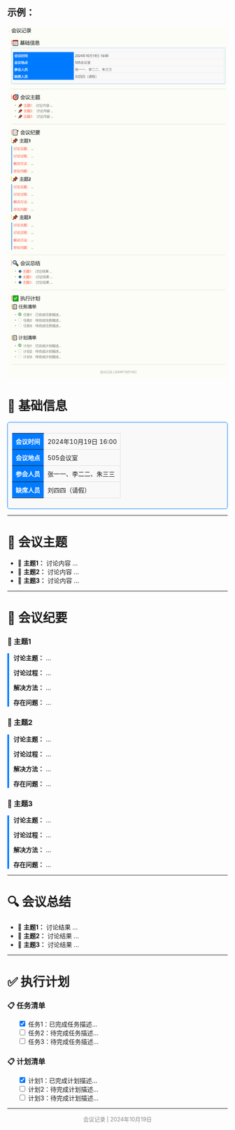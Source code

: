 ## 示例：
![](示例图片/会议记录.png)

# 📅 基础信息
<div style="border: 1px solid #007bff; padding: 10px; border-radius: 5px; background-color: #f9f9f9;">
<table style="width:100%; border-collapse: collapse;">
  <tr>
    <th style="background-color: #007bff; color: white; padding: 8px;">会议时间</th>
    <td style="padding: 8px; border: 1px solid #ddd;">2024年10月19日 16:00</td>
  </tr>
  <tr>
    <th style="background-color: #007bff; color: white; padding: 8px;">会议地点</th>
    <td style="padding: 8px; border: 1px solid #ddd;">505会议室</td>
  </tr>
  <tr>
    <th style="background-color: #007bff; color: white; padding: 8px;">参会人员</th>
    <td style="padding: 8px; border: 1px solid #ddd;">张一一、李二二、朱三三</td>
  </tr>
  <tr>
    <th style="background-color: #007bff; color: white; padding: 8px;">缺席人员</th>
    <td style="padding: 8px; border: 1px solid #ddd;">刘四四（请假）</td>
  </tr>
</table>
</div>

---

# 🎯 会议主题
<ul>
  <li>📌 <strong>主题1：</strong> 讨论内容 ...</li>
  <li>📌 <strong>主题2：</strong> 讨论内容 ...</li>
  <li>📌 <strong>主题3：</strong> 讨论内容 ...</li>
</ul>

---

# 📝 会议纪要

### 📌 主题1
<div style="border-left: 4px solid #007bff; padding-left: 10px;">
  <p><strong>讨论主题：</strong> ...</p>
  <p><strong>讨论过程：</strong> ...</p>
  <p><strong>解决方法：</strong> ...</p>
  <p><strong>存在问题：</strong> ...</p>
</div>

### 📌 主题2
<div style="border-left: 4px solid #007bff; padding-left: 10px;">
  <p><strong>讨论主题：</strong> ...</p>
  <p><strong>讨论过程：</strong> ...</p>
  <p><strong>解决方法：</strong> ...</p>
  <p><strong>存在问题：</strong> ...</p>
</div>

### 📌 主题3
<div style="border-left: 4px solid #007bff; padding-left: 10px;">
  <p><strong>讨论主题：</strong> ...</p>
  <p><strong>讨论过程：</strong> ...</p>
  <p><strong>解决方法：</strong> ...</p>
  <p><strong>存在问题：</strong> ...</p>
</div>

---

# 🔍 会议总结
<ul>
  <li>🔹 <strong>主题1：</strong> 讨论结果 ...</li>
  <li>🔹 <strong>主题2：</strong> 讨论结果 ...</li>
  <li>🔹 <strong>主题3：</strong> 讨论结果 ...</li>
</ul>

---

# ✅ 执行计划

### 📋 任务清单
<ul style="list-style-type: none;">
  <li><input type="checkbox" checked> 任务1：已完成任务描述...</li>
  <li><input type="checkbox"> 任务2：待完成任务描述...</li>
  <li><input type="checkbox"> 任务3：待完成任务描述...</li>
</ul>

### 📋 计划清单
<ul style="list-style-type: none;">
  <li><input type="checkbox" checked> 计划1：已完成计划描述...</li>
  <li><input type="checkbox"> 计划2：待完成计划描述...</li>
  <li><input type="checkbox"> 计划3：待完成计划描述...</li>
</ul>

---

<p style="text-align: center; font-size: 0.9em; color: #888;">会议记录 | 2024年10月19日</p>
